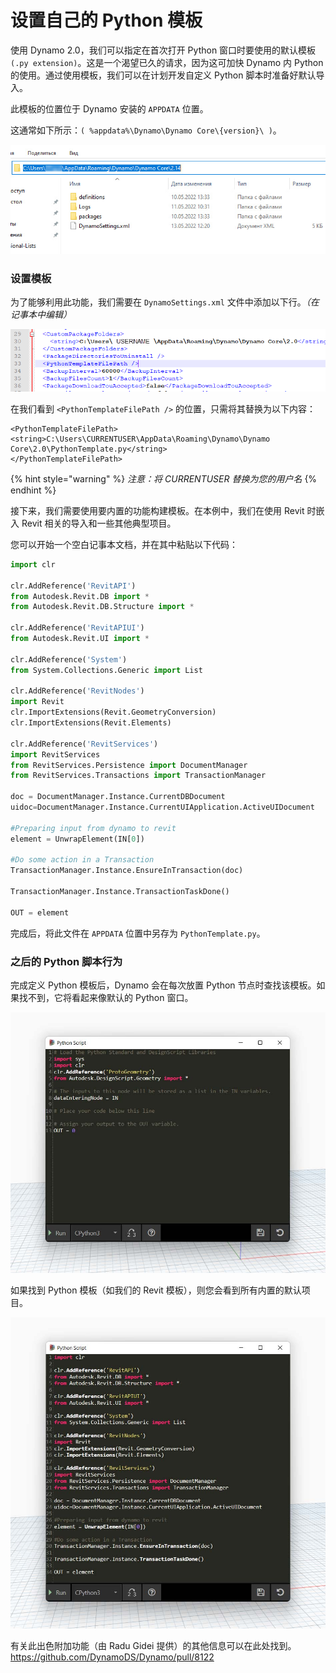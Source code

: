 # 设置自己的 Python 模板

使用 Dynamo 2.0，我们可以指定在首次打开 Python 窗口时要使用的默认模板 `(.py extension)`。这是一个渴望已久的请求，因为这可加快 Dynamo 内 Python 的使用。通过使用模板，我们可以在计划开发自定义 Python 脚本时准备好默认导入。

此模板的位置位于 Dynamo 安装的 `APPDATA` 位置。

这通常如下所示：`( %appdata%\Dynamo\Dynamo Core\{version}\ )`。

![](../images/8-3/3/pythontemplates-appdatafolderlocation.jpg)

### 设置模板

为了能够利用此功能，我们需要在 `DynamoSettings.xml` 文件中添加以下行。_（在记事本中编辑）_

![](../images/8-3/3/pythontemplates-dynamosettingsxmlfile.png)

在我们看到 `<PythonTemplateFilePath />` 的位置，只需将其替换为以下内容：

```
<PythonTemplateFilePath>
<string>C:\Users\CURRENTUSER\AppData\Roaming\Dynamo\Dynamo Core\2.0\PythonTemplate.py</string>
</PythonTemplateFilePath>
```

{% hint style="warning" %}
_注意：将 CURRENTUSER 替换为您的用户名_
{% endhint %}

接下来，我们需要使用要内置的功能构建模板。在本例中，我们在使用 Revit 时嵌入 Revit 相关的导入和一些其他典型项目。

您可以开始一个空白记事本文档，并在其中粘贴以下代码：

``` py
import clr

clr.AddReference('RevitAPI')
from Autodesk.Revit.DB import *
from Autodesk.Revit.DB.Structure import *

clr.AddReference('RevitAPIUI')
from Autodesk.Revit.UI import *

clr.AddReference('System')
from System.Collections.Generic import List

clr.AddReference('RevitNodes')
import Revit
clr.ImportExtensions(Revit.GeometryConversion)
clr.ImportExtensions(Revit.Elements)

clr.AddReference('RevitServices')
import RevitServices
from RevitServices.Persistence import DocumentManager
from RevitServices.Transactions import TransactionManager

doc = DocumentManager.Instance.CurrentDBDocument
uidoc=DocumentManager.Instance.CurrentUIApplication.ActiveUIDocument

#Preparing input from dynamo to revit
element = UnwrapElement(IN[0])

#Do some action in a Transaction
TransactionManager.Instance.EnsureInTransaction(doc)

TransactionManager.Instance.TransactionTaskDone()

OUT = element
```

完成后，将此文件在 `APPDATA` 位置中另存为 `PythonTemplate.py`。

### 之后的 Python 脚本行为

完成定义 Python 模板后，Dynamo 会在每次放置 Python 节点时查找该模板。如果找不到，它将看起来像默认的 Python 窗口。

![](../images/8-3/3/pythontemplates-beforesetuptemplate.jpg)

如果找到 Python 模板（如我们的 Revit 模板），则您会看到所有内置的默认项目。

![](../images/8-3/3/pythontemplates-aftersetuptemplate.jpg)

有关此出色附加功能（由 Radu Gidei 提供）的其他信息可以在此处找到。https://github.com/DynamoDS/Dynamo/pull/8122

